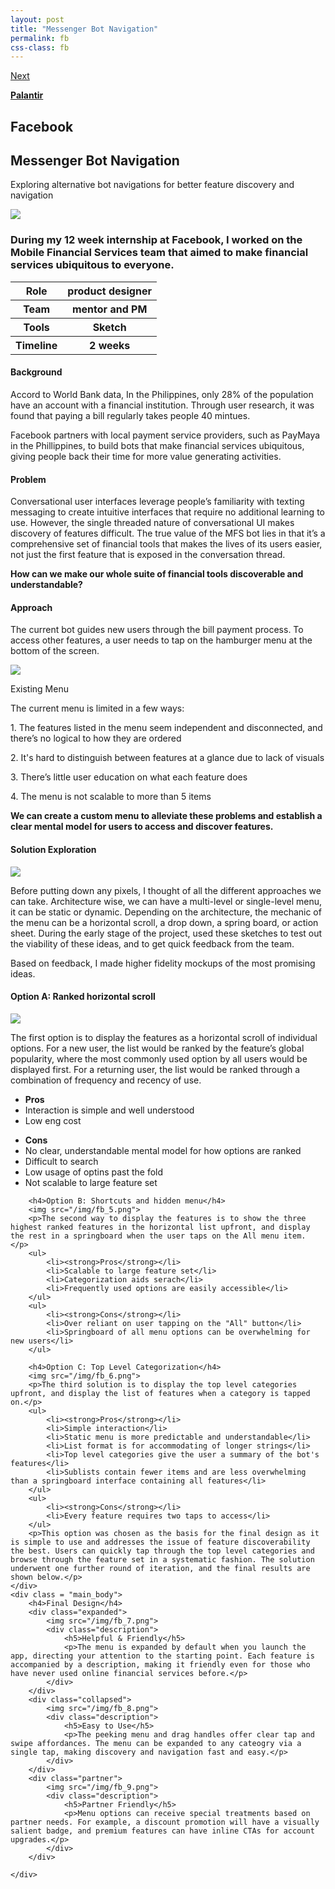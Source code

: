 ```yaml
---
layout: post
title: "Messenger Bot Navigation"
permalink: fb
css-class: fb
---
```

<div class="link_to_next">
	<a href="/palantir">
		<p>Next</p>
		<p><strong>Palantir</strong></p>
	</a>
</div>
<div class='content-wrapper'>
	<section class="intro">
		<h2>Facebook</h2>
		<h1>Messenger Bot Navigation</h1>
		<p>Exploring alternative bot navigations for better feature discovery and navigation</p>
	</section>
</div>
<img class="full_bleed" src="/img/fb_1.png">

<div class="content-wrapper">
	<div class="summary left_col">
		<h3>During my 12 week internship at Facebook, I worked on the Mobile Financial Services team that aimed to make financial services ubiquitous to everyone.</h3>
		<table>
			<tr>
				<th>Role</th>
				<th>product designer</th>
			</tr>
			<tr>
				<th>Team</th>
				<th>mentor and PM</th>
			</tr>
			<tr>
				<th>Tools</th>
				<th>Sketch</th>
			</tr>
			<tr>
				<th>Timeline</th>
				<th>2 weeks</th>
			</tr>
		</table>
	</div>
	<div class="main_body right_col">
		<h4 class="margin_top_none">Background</h4>
		<div class="h-divider"></div>
		<p>Accord to World Bank data, In the Philippines, only 28% of the population have an account with a financial institution. Through user research, it was found that paying a bill regularly takes people 40 mintues.</p>
		<p>Facebook partners with local payment service providers, such as PayMaya in the Phillippines, to build bots that make financial services ubiquitous, giving people back their time for more value generating activities.</p>
		<h4>Problem</h4>
		<div class="h-divider"></div>
		<p>Conversational user interfaces leverage people’s familiarity with texting messaging to create intuitive interfaces that require no additional learning to use. However, the single threaded nature of conversational UI makes discovery of features difficult. The true value of the MFS bot lies in that it’s a comprehensive set of financial tools that makes the lives of its users easier, not just the first feature that is exposed in the conversation thread.</p>
		<p><strong>How can we make our whole suite of financial tools discoverable and understandable?</strong></p>
		<h4>Approach</h4>
		<div class="h-divider"></div>
		<p>The current bot guides new users through the bill payment process. To access other features, a user needs to tap on the hamburger menu at the bottom of the screen.</p>
		<img src="/img/fb_2.png">
		<p class="caption">Existing Menu</p>
		<p>The current menu is limited in a few ways:</p>
		<p>1. The features listed in the menu seem independent and disconnected, and there’s no logical to how they are ordered</p>
		<p>2. It's hard to distinguish between features at a glance due to lack of visuals</p>
		<p>3. There’s  little user education on what each feature does</p>
		<p>4. The menu is not scalable to more than 5 items</p>
		<p><strong>We can create a custom menu to alleviate these problems and establish a clear mental model for users to access and discover features.</strong></p>
		<h4>Solution Exploration</h4>
		<div class="h-divider"></div>
		<img src="/img/fb_3.png"></img>
		<p>Before putting down any pixels, I thought of all the different approaches we can take. Architecture wise, we can have a multi-level or single-level menu, it can be static or dynamic. Depending on the architecture, the mechanic of the menu can be a horizontal scroll, a drop down, a spring board, or action sheet. During the early stage of the project, used these sketches to test out the viability of these ideas, and to get quick feedback from the team.</p>
		<p>Based on feedback, I made higher fidelity mockups of the most promising ideas.</p>
		<h4>Option A: Ranked horizontal scroll</h4>
		<img src="/img/fb_4.png">
		<p>The first option is to display the features as a horizontal scroll of individual options. For a new user, the list would be ranked by the feature’s global popularity, where the most commonly used option by all users would be displayed first. For a returning user, the list would be ranked through a combination of frequency and recency of use.</p>
		<ul>
			<li><strong>Pros</strong></li>
			<li>Interaction is simple and well understood</li>
			<li>Low eng cost</li>
		</ul>
		<ul>
			<li><strong>Cons</strong></li>
			<li>No clear, understandable mental model for how options are ranked</li>
			<li>Difficult to search</li>
			<li>Low usage of optins past the fold</li>
			<li>Not scalable to large feature set</li>
		</ul>

		<h4>Option B: Shortcuts and hidden menu</h4>
		<img src="/img/fb_5.png">
		<p>The second way to display the features is to show the three highest ranked features in the horizontal list upfront, and display the rest in a springboard when the user taps on the All menu item. </p>
		<ul>
			<li><strong>Pros</strong></li>
			<li>Scalable to large feature set</li>
			<li>Categorization aids serach</li>
			<li>Frequently used options are easily accessible</li>
		</ul>
		<ul>
			<li><strong>Cons</strong></li>
			<li>Over reliant on user tapping on the "All" button</li>
			<li>Springboard of all menu options can be overwhelming for new users</li>
		</ul>

		<h4>Option C: Top Level Categorization</h4>
		<img src="/img/fb_6.png">
		<p>The third solution is to display the top level categories upfront, and display the list of features when a category is tapped on.</p>
		<ul>
			<li><strong>Pros</strong></li>
			<li>Simple interaction</li>
			<li>Static menu is more predictable and understandable</li>
			<li>List format is for accommodating of longer strings</li>
			<li>Top level categories give the user a summary of the bot's features</li>
			<li>Sublists contain fewer items and are less overwhelming than a springboard interface containing all features</li>
		</ul>
		<ul>
			<li><strong>Cons</strong></li>
			<li>Every feature requires two taps to access</li>
		</ul>
		<p>This option was chosen as the basis for the final design as it is simple to use and addresses the issue of feature discoverability the best. Users can quickly tap through the top level categories and browse through the feature set in a systematic fashion. The solution underwent one further round of iteration, and the final results are shown below.</p>
	</div>
	<div class = "main_body">
		<h4>Final Design</h4>
		<div class="expanded">
			<img src="/img/fb_7.png">
			<div class="description">
				<h5>Helpful & Friendly</h5>
				<p>The menu is expanded by default when you launch the app, directing your attention to the starting point. Each feature is accompanied by a description, making it friendly even for those who have never used online financial services before.</p>
			</div>
		</div>
		<div class="collapsed">
			<img src="/img/fb_8.png">
			<div class="description">
				<h5>Easy to Use</h5>
				<p>The peeking menu and drag handles offer clear tap and swipe affordances. The menu can be expanded to any cateogry via a single tap, making discovery and navigation fast and easy.</p>
			</div>
		</div>
		<div class="partner">
			<img src="/img/fb_9.png">
			<div class="description">
				<h5>Partner Friendly</h5>
				<p>Menu options can receive special treatments based on partner needs. For example, a discount promotion will have a visually salient badge, and premium features can have inline CTAs for account upgrades.</p>
			</div>
		</div>

	</div>

</div>

